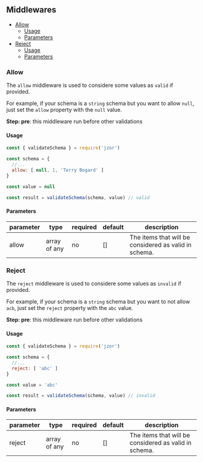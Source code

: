 ## Middlewares

- [Allow](#allow)
  * [Usage](#usage)
  * [Parameters](#parameters)
- [Reject](#reject)
  * [Usage](#usage-1)
  * [Parameters](#parameters-1)

### Allow

The `allow` middleware is used to considere some values as `valid` if provided.

For example, if your schema is a `string` schema but you want to allow `null`, just set the `allow` property with the `null` value.

**Step: pre**: this middleware run before other validations

#### Usage

```js
const { validateSchema } = require('jzor')

const schema = {
  //...
  allow: [ null, 1, 'Terry Bogard' ]
}

const value = null

const result = validateSchema(schema, value) // valid
```

#### Parameters

| parameter | type | required | default | description |
| --------- | ---- | -------- | ------- | ----------- |
| allow | array of any | no | [] | The items that will be considered as valid in schema. |


### Reject

The `reject` middleware is used to considere some values as `invalid` if provided.

For example, if your schema is a `string` schema but you want to not allow `acb`, just set the `reject` property with the `abc` value.

**Step: pre**: this middleware run before other validations

#### Usage

```js
const { validateSchema } = require('jzor')

const schema = {
  //...
  reject: [ 'abc' ]
}

const value = 'abc'

const result = validateSchema(schema, value) // invalid
```

#### Parameters

| parameter | type | required | default | description |
| --------- | ---- | -------- | ------- | ----------- |
| reject | array of any | no | [] | The items that will be considered as valid in schema. |


